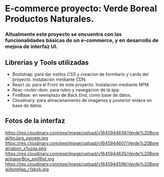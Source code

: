 # E-commerce proyecto: Verde Boreal Productos Naturales.
### Altualmente este proyecto se encuentra con las funcionalidades básicas de un e-commerce, y en desarrollo de mejora de interfaz UI.

## Librerias y Tools utilizadas
- Bootstrap: para dar estilos CSS y creacion de formilario y cards del proyecto. Instalación mediante CDN. 
- React Js: para el Front de este proyecto. Instalacion mediante NPM.
- Reac-router-dom: para ruteo y navegacion de la app.
- FireBase: en reemplazo de Back End, como base de datos.
- Cloudinary: para almacenamiento de imagenes y posterior enlace en base de datos.

## Fotos de la interfaz

https://res.cloudinary.com/exe/image/upload/v1645944636/Verde%20Boreal/tinJars_pwyeei.jpg
https://res.cloudinary.com/exe/image/upload/v1645944607/Verde%20Boreal/jabon_x1uzqa.png
https://res.cloudinary.com/exe/image/upload/v1645944635/Verde%20Boreal/paperBox_pm16pt.jpg
https://res.cloudinary.com/exe/image/upload/v1645944596/Verde%20Boreal/botellas_r1sbck.jpg